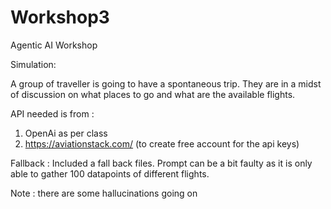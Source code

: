 # Workshop3
Agentic AI Workshop

Simulation:

A group of traveller is going to have a spontaneous trip. They are in a midst of discussion on what places to go and what are the available flights.

API needed is from :

1) OpenAi as per class 
2) https://aviationstack.com/ (to create free account for the api keys)


Fallback :
Included a fall back files. Prompt can be a bit faulty as it is only able to gather 100 datapoints of different flights.


Note : there are some  hallucinations going on